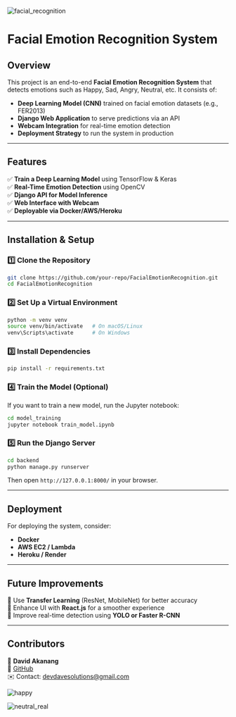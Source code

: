 
![facial_recognition](https://github.com/user-attachments/assets/b32b4021-41ca-4dc7-96c5-02059d0ddf84)
<br>

# Facial Emotion Recognition System

## Overview

This project is an end-to-end **Facial Emotion Recognition System** that detects emotions such as Happy, Sad, Angry, Neutral, etc. It consists of:

- **Deep Learning Model (CNN)** trained on facial emotion datasets (e.g., FER2013)
- **Django Web Application** to serve predictions via an API
- **Webcam Integration** for real-time emotion detection
- **Deployment Strategy** to run the system in production

---

## Features

✅ **Train a Deep Learning Model** using TensorFlow & Keras\
✅ **Real-Time Emotion Detection** using OpenCV\
✅ **Django API for Model Inference**\
✅ **Web Interface with Webcam**\
✅ **Deployable via Docker/AWS/Heroku**

---


## Installation & Setup

### 1️⃣ **Clone the Repository**

```bash
git clone https://github.com/your-repo/FacialEmotionRecognition.git
cd FacialEmotionRecognition
```

### 2️⃣ **Set Up a Virtual Environment**

```bash
python -m venv venv
source venv/bin/activate   # On macOS/Linux
venv\Scripts\activate      # On Windows
```

### 3️⃣ **Install Dependencies**

```bash
pip install -r requirements.txt
```

### 4️⃣ **Train the Model (Optional)**

If you want to train a new model, run the Jupyter notebook:

```bash
cd model_training
jupyter notebook train_model.ipynb
```

### 5️⃣ **Run the Django Server**

```bash
cd backend
python manage.py runserver
```

Then open `http://127.0.0.1:8000/` in your browser.

---

## Deployment

For deploying the system, consider:

- **Docker**
- **AWS EC2 / Lambda**
- **Heroku / Render**

---

## Future Improvements

🔹 Use **Transfer Learning** (ResNet, MobileNet) for better accuracy\
🔹 Enhance UI with **React.js** for a smoother experience\
🔹 Improve real-time detection using **YOLO or Faster R-CNN**

---

## Contributors

👤 **David Akanang**\
🔗 [GitHub](https://github.com/DavidBugger)\
✉️ Contact: [devdavesolutions@gmail.com](mailto\:devdavesolutions@gmail.com)
<br>


![happy](https://github.com/user-attachments/assets/066048b1-c19e-40ce-989d-6f07d676d00d)
<br>

![neutral_real](https://github.com/user-attachments/assets/5b9389a6-2439-43ac-853a-5cb8970690da)

